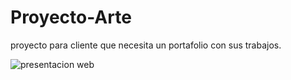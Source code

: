 
# Proyecto-Arte
proyecto para cliente que necesita un portafolio con sus trabajos.



![presentacion web ](./web-grab.gif)





